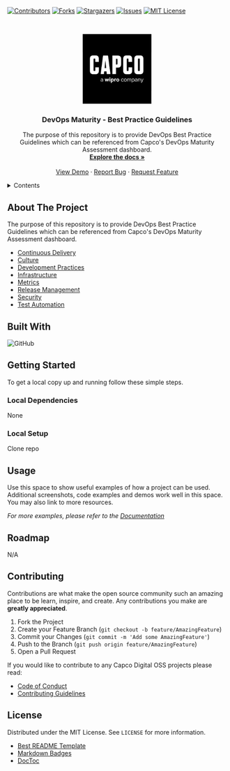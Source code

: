 [![Contributors][contributors-shield]][contributors-url]
[![Forks][forks-shield]][forks-url]
[![Stargazers][stars-shield]][stars-url]
[![Issues][issues-shield]][issues-url]
[![MIT License][license-shield]][license-url]

<!-- PROJECT LOGO -->
<br />
<p align="center">
  <a href="https://github.com/capcodigital/devops-maturity">
    <img src="https://raw.githubusercontent.com/capcodigital/.github/master/images/capco.jpeg" alt="Logo" height="160px">
  </a>
  <h3 align="center">DevOps Maturity - Best Practice Guidelines</h3>
  <p align="center">
    The purpose of this repository is to provide DevOps Best Practice Guidelines which can be referenced from Capco's DevOps Maturity Assessment dashboard.
    <br />
    <a href="https://github.com/capcodigital/devops-maturity"><strong>Explore the docs »</strong></a>
    <br />
    <br />
    <a href="https://github.com/capcodigital/devops-maturity">View Demo</a>
    ·
    <a href="https://github.com/capcodigital/devops-maturity/issues">Report Bug</a>
    ·
    <a href="https://github.com/capcodigital/devops-maturity/issues">Request Feature</a>
  </p>
</p>

<details>
  <summary>Contents</summary>
<!-- START doctoc generated TOC please keep comment here to allow auto update -->
<!-- DON'T EDIT THIS SECTION, INSTEAD RE-RUN doctoc TO UPDATE -->

- [About The Project](#about-the-project)
- [Built With](#built-with)
- [Getting Started](#getting-started)
  - [Local Dependencies](#local-dependencies)
  - [Local Setup](#local-setup)
- [Usage](#usage)
- [Roadmap](#roadmap)
- [Contributing](#contributing)
- [License](#license)

<!-- END doctoc generated TOC please keep comment here to allow auto update -->
</details>

## About The Project

The purpose of this repository is to provide DevOps Best Practice Guidelines which can be referenced from Capco's DevOps Maturity Assessment dashboard.

* [Continuous Delivery](guidelines/continuous-delivery/README.md)
* [Culture](guidelines/culture/README.md)
* [Development Practices](guidelines/development-practices/README.md)
* [Infrastructure](guidelines/infrastructure/README.md)
* [Metrics](guidelines/metrics/README.md)
* [Release Management](guidelines/release-management/README.md)
* [Security](guidelines/security/README.md)
* [Test Automation](guidelines/test-automation/README.md)

## Built With

![GitHub](https://img.shields.io/badge/github-%23121011.svg?style=for-the-badge&logo=github&logoColor=white)

## Getting Started

To get a local copy up and running follow these simple steps.

### Local Dependencies

None

### Local Setup

Clone repo

## Usage

Use this space to show useful examples of how a project can be used. Additional screenshots, code examples and demos work well in this space. You may also link to more resources.

_For more examples, please refer to the [Documentation](https://example.com)_

## Roadmap

N/A

## Contributing

Contributions are what make the open source community such an amazing place to be learn, inspire, and create. Any contributions you make are **greatly appreciated**.

1. Fork the Project
2. Create your Feature Branch (`git checkout -b feature/AmazingFeature`)
3. Commit your Changes (`git commit -m 'Add some AmazingFeature'`)
4. Push to the Branch (`git push origin feature/AmazingFeature`)
5. Open a Pull Request

If you would like to contribute to any Capco Digital OSS projects please read:

* [Code of Conduct](https://github.com/capcodigital/.github/blob/master/CODE_OF_CONDUCT.md)
* [Contributing Guidelines](https://github.com/capcodigital/.github/blob/master/CONTRIBUTING.md)

## License

Distributed under the MIT License. See `LICENSE` for more information.

* [Best README Template](https://github.com/othneildrew/Best-README-Template)
* [Markdown Badges](https://github.com/Ileriayo/markdown-badges)
* [DocToc](https://github.com/thlorenz/doctoc)

[contributors-shield]: https://img.shields.io/github/contributors/capcodigital/devops-maturity.svg?style=for-the-badge
[contributors-url]: https://github.com/capcodigital/devops-maturity/graphs/contributors
[forks-shield]: https://img.shields.io/github/forks/capcodigital/devops-maturity.svg?style=for-the-badge
[forks-url]: https://github.com/capcodigital/devops-maturity/network/members
[stars-shield]: https://img.shields.io/github/stars/capcodigital/devops-maturity.svg?style=for-the-badge
[stars-url]: https://github.com/capcodigital/devops-maturity/stargazers
[issues-shield]: https://img.shields.io/github/issues/capcodigital/devops-maturity.svg?style=for-the-badge
[issues-url]: https://github.com/capcodigital/devops-maturity/issues
[license-shield]: https://img.shields.io/github/license/capcodigital/devops-maturity.svg?style=for-the-badge
[license-url]: https://github.com/capcodigital/devops-maturity/blob/master/LICENSE
[product-screenshot]: images/screenshot.png
